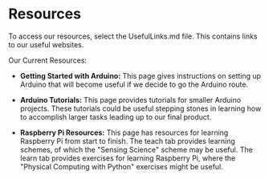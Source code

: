 Resources
================================================

To access our resources, select the UsefulLinks.md file. This contains links to our useful websites.

Our Current Resources:

* **Getting Started with Arduino:** This page gives instructions on setting up Arduino that will become useful if we decide to go the Arduino route. 

* **Arduino Tutorials:** This page provides tutorials for smaller Arduino projects. These tutorials could be useful stepping stones in learning how to accomplish larger tasks leading up to our final product.

* **Raspberry Pi Resources:** This page has resources for learning Raspberry Pi from start to finish. The teach tab provides learning schemes, of which the "Sensing Science" scheme may be useful. The learn tab provides exercises for learning Raspberry Pi, where the "Physical Computing with Python" exercises might be useful. 